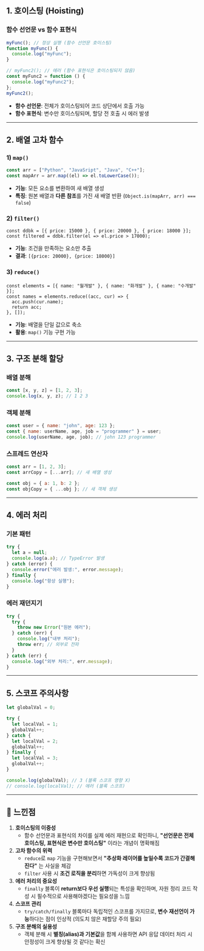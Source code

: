 ## 1. 호이스팅 (Hoisting)

### 함수 선언문 vs 함수 표현식

```jsx
myFunc(); // 정상 실행 (함수 선언문 호이스팅)
function myFunc() {
  console.log("myFunc");
}

// myFunc2(); // 에러 (함수 표현식은 호이스팅되지 않음)
const myFunc2 = function () {
  console.log("myFunc2");
};
myFunc2();
```

- **함수 선언문**: 전체가 호이스팅되어 코드 상단에서 호출 가능
- **함수 표현식**: 변수만 호이스팅되며, 할당 전 호출 시 에러 발생

---

## 2. 배열 고차 함수

### 1) `map()`

```jsx
const arr = ["Python", "JavaSript", "Java", "C++"];
const mapArr = arr.map((el) => el.toLowerCase());
```

- **기능**: 모든 요소를 변환하여 새 배열 생성
- **특징**: 원본 배열과 **다른 참조**를 가진 새 배열 반환 (`Object.is(mapArr, arr) === false`)

### 2) `filter()`

```
const ddbk = [{ price: 15000 }, { price: 20000 }, { price: 18000 }];
const filtered = ddbk.filter(el => el.price > 17000);
```

- **기능**: 조건을 만족하는 요소만 추출
- **결과**: `[{price: 20000}, {price: 18000}]`

### 3) `reduce()`

```
const elements = [{ name: "월개발" }, { name: "화개발" }, { name: "수개발" }];
const names = elements.reduce((acc, cur) => {
  acc.push(cur.name);
  return acc;
}, []);
```

- **기능**: 배열을 단일 값으로 축소
- **활용**: `map()` 기능 구현 가능

---

## 3. 구조 분해 할당

### 배열 분해

```jsx
const [x, y, z] = [1, 2, 3];
console.log(x, y, z); // 1 2 3
```

### 객체 분해

```jsx
const user = { name: "john", age: 123 };
const { name: userName, age, job = "programmer" } = user;
console.log(userName, age, job); // john 123 programmer
```

### 스프레드 연산자

```jsx
const arr = [1, 2, 3];
const arrCopy = [...arr]; // 새 배열 생성

const obj = { a: 1, b: 2 };
const objCopy = { ...obj }; // 새 객체 생성
```

---

## 4. 에러 처리

### 기본 패턴

```jsx
try {
  let a = null;
  console.log(a.a); // TypeError 발생
} catch (error) {
  console.error("에러 발생:", error.message);
} finally {
  console.log("항상 실행");
}
```

### 에러 재던지기

```jsx
try {
  try {
    throw new Error("원본 에러");
  } catch (err) {
    console.log("내부 처리");
    throw err; // 외부로 전파
  }
} catch (err) {
  console.log("외부 처리:", err.message);
}
```

---

## 5. 스코프 주의사항

```jsx
let globalVal = 0;

try {
  let localVal = 1;
  globalVal++;
} catch {
  let localVal = 2;
  globalVal++;
} finally {
  let localVal = 3;
  globalVal++;
}

console.log(globalVal); // 3 (블록 스코프 영향 X)
// console.log(localVal); // 에러 (블록 스코프)
```

---

##

## 🧠 느낀점

1. **호이스팅의 이중성**
   - 함수 선언문과 표현식의 차이를 실제 에러 재현으로 확인하니,
     **"선언문은 전체 호이스팅, 표현식은 변수만 호이스팅"** 이라는 개념이 명확해짐
2. **고차 함수의 위력**
   - `reduce`로 `map` 기능을 구현해보면서 **"추상화 레이어를 높일수록 코드가 간결해진다"** 는 사실을 체감
   - `filter` 사용 시 **조건 로직을 분리**하면 가독성이 크게 향상됨
3. **에러 처리의 중요성**
   - `finally` 블록이 **return보다 우선 실행**되는 특성을 확인하며,
     자원 정리 코드 작성 시 필수적으로 사용해야겠다는 필요성을 느낌
4. **스코프 관리**
   - `try/catch/finally` 블록마다 독립적인 스코프를 가지므로,
     **변수 재선언이 가능**하다는 점이 인상적 (의도치 않은 재할당 주의 필요)
5. **구조 분해의 실용성**
   - 객체 분해 시 **별칭(alias)과 기본값**을 함께 사용하면
     API 응답 데이터 처리 시 안정성이 크게 향상될 것 같다는 확신
